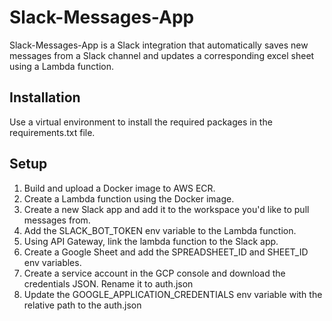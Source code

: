 # Slack-Messages-App

Slack-Messages-App is a Slack integration that automatically saves new messages from a Slack channel and updates a corresponding excel sheet using a Lambda function.

## Installation

Use a virtual environment to install the required packages in the requirements.txt file. 

## Setup

1. Build and upload a Docker image to AWS ECR.
2. Create a Lambda function using the Docker image.
3. Create a new Slack app and add it to the workspace you'd like to pull messages from.
4. Add the SLACK_BOT_TOKEN env variable to the Lambda function.
5. Using API Gateway, link the lambda function to the Slack app.
6. Create a Google Sheet and add the SPREADSHEET_ID and SHEET_ID env variables.
7. Create a service account in the GCP console and download the credentials JSON. Rename it to auth.json
8. Update the GOOGLE_APPLICATION_CREDENTIALS env variable with the relative path to the auth.json